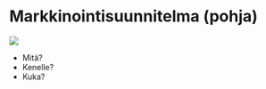 # Markkinointisuunnitelma (pohja)

![](https://openclipart.org/image/400px/svg_to_png/6252/johnny-automatic-drummer-boy.png)

* Mitä?
* Kenelle?
* Kuka?

